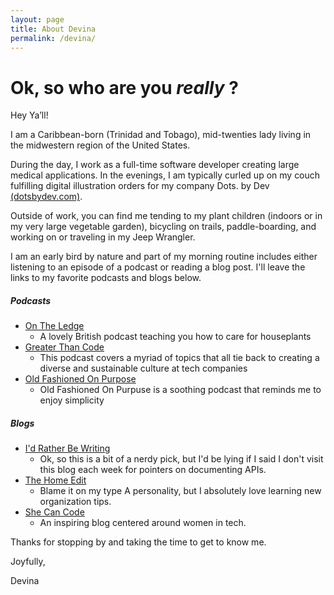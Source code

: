 ```yaml
---
layout: page
title: About Devina
permalink: /devina/
---
```

# Ok, so who are you *really* ?  


Hey Ya’ll! 

I am a Caribbean-born (Trinidad and Tobago), mid-twenties lady living in the midwestern region of the United States.

During the day, I work as a full-time software developer creating large medical applications. In the evenings, I am typically curled up on my couch fulfilling digital illustration orders for my company Dots. by Dev [(dotsbydev.com)](https://dotsbydev.com/).

Outside of work, you can find me tending to my plant children (indoors or in my very large vegetable garden), bicycling on trails, paddle-boarding, and working on or traveling in my Jeep Wrangler. 

I am an early bird by nature and part of my morning routine includes either listening to an episode of a podcast or reading a blog post. I'll leave the links to my favorite podcasts and blogs below. 

##### Podcasts 
- [On The Ledge](https://podcasts.apple.com/us/podcast/on-the-ledge/id1211183700)
    - A lovely British podcast teaching you how to care for houseplants
- [Greater Than Code](https://www.greaterthancode.com/#:~:text=Greater%20Than%20Code%20is%20a,of%20software%20development%20and%20technology.)
    - This podcast covers a myriad of topics that all tie back to creating a diverse and sustainable culture at tech companies
- [Old Fashioned On Purpose](https://www.oldfashionedonpurpose.com/#:~:text=Welcome%20to%20the%20Old%2DFashioned%20On%20Purpose%20Podcast&text=Join%20best%2Dselling%20author%20and,a%20decade%20of%20modern%20homesteading.)
    - Old Fashioned On Purpuse is a soothing podcast that reminds me to enjoy simplicity

##### Blogs
- [I'd Rather Be Writing](https://idratherbewriting.com/)
    - Ok, so this is a bit of a nerdy pick, but I'd be lying if I said I don't visit this blog each week for pointers on documenting APIs. 
- [The Home Edit](https://www.thehomeedit.com/blog/)
    - Blame it on my type A personality, but I absolutely love learning new organization tips. 
- [She Can Code](https://shecancode.io/shecancode-blog)
    - An inspiring blog centered around women in tech. 

Thanks for stopping by and taking the time to get to know me. 

Joyfully,

Devina